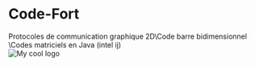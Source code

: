 # Code-Fort
Protocoles de communication graphique 2D\Code barre  bidimensionnel \Codes matriciels en Java (intel ij)
</br>
<img src="/ressource/QrCode.pdf" alt="My cool logo"/>
